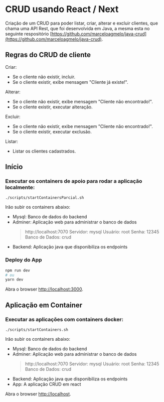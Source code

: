 # CRUD usando React / Next

Criação de um CRUD para poder listar, criar, alterar e excluir clientes, que chama uma API Rest, que foi desenvolvida em Java, a mesma esta no seguinte respositório [https://github.com/marceloagmelo/java-crud](https://github.com/marceloagmelo/java-crud).

## Regras do CRUD de cliente

Criar:

- Se o cliente não existir, incluir.
- Se o cliente existir, exibe mensagem "Cliente já existe!".

Alterar:

- Se o cliente não existir, exibe mensagem "Cliente não encontrado!".
- Se o cliente existir, executar alteração.

Excluir:

- Se o cliente não existir, exibe mensagem "Cliente não encontrado!".
- Se o cliente existir, executar exclusão.

Listar:

- Listar os clientes cadastrados.

## Início

### Executar os containers de apoio para rodar a aplicação localmente:

```
./scripts/startContainersParcial.sh
```

Irão subir os containers abaixo:

- Mysql: Banco de dados do backend
- Adminer: Aplicação web para administrar o banco de dados
  > http://localhost:7070
      Servidor: mysql
      Usuário: root
      Senha: 12345
      Banco de Dados: crud
- Backend: Aplicação java que disponibiliza os endpoints

### Deploy do App

```bash
npm run dev
# ou
yarn dev
```

Abra o browser [http://localhost:3000](http://localhost:3000).

## Aplicação em Container

### Executar as aplicações com containers docker:

```
./scripts/startContainers.sh
```

Irão subir os containers abaixo:

- Mysql: Banco de dados do backend
- Adminer: Aplicação web para administrar o banco de dados
  > http://localhost:7070
      Servidor: mysql
      Usuário: root
      Senha: 12345
      Banco de Dados: crud
- Backend: Aplicação java que disponibiliza os endpoints
- App: A aplicação CRUD em react

Abra o browser [http://localhost](http://localhost).

